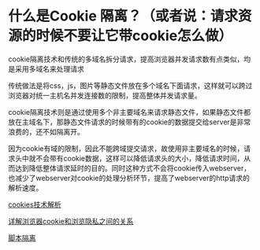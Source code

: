 # 什么是Cookie 隔离？（或者说：请求资源的时候不要让它带cookie怎么做）

cookie隔离技术和传统的多域名拆分请求，提高浏览器并发请求数有点类似，均是采用多域名来处理请求
 
传统做法是将css，js，图片等静态文件放在多个域名下面请求，这样就可以跨过浏览器对统一主机名并发连接数的限制，提高整体并发请求量。

cookie隔离技术则是通过使用多个非主要域名来请求静态文件，如果静态文件都放在主域名下，那静态文件请求的时候带有的cookie的数据提交给server是非常浪费的，还不如隔离开。
 
因为cookie有域的限制，因此不能跨域提交请求，故使用非主要域名的时候，请求头中就不会带有cookie数据，这样可以降低请求头的大小，降低请求时间，从而达到降低整体请求延时的目的。同时这种方式不会将cookie传入webserver，也减少了webserver对cookie的处理分析环节，提高了webserver的http请求的解析速度。

[cookies技术解析](http://www.freebuf.com/articles/web/42802.html)

[详解浏览器cookie和浏览隐私之间的关系](http://www.iefans.net/cookie-yinsi-guanxi/)

[脚本隔离](http://www.2cto.com/article/201702/604854.html)